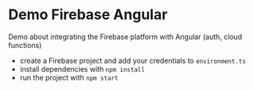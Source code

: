 # Demo Firebase Angular

Demo about integrating the Firebase platform with Angular (auth, cloud functions)

* create a Firebase project and add your credentials to `environment.ts`
* install dependencies with `npm install`
* run the project with `npm start`
